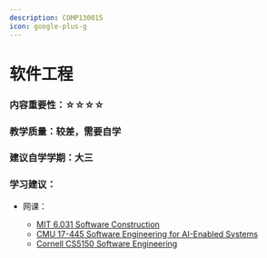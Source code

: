 ```yaml
---
description: COMP130015
icon: google-plus-g
---
```


# 软件工程

### 内容重要性：☆☆☆☆

### 教学质量：较差，需要自学

### 建议自学学期：大三

### 学习建议：

*   网课：

    * [MIT 6.031 Software Construction](https://csdiy.wiki/%E8%BD%AF%E4%BB%B6%E5%B7%A5%E7%A8%8B/6031/)
    * [CMU 17-445 Software Engineering for AI-Enabled Systems](https://www.bilibili.com/video/BV1qA411n7X5/)
    * [Cornell CS5150 Software Engineering](https://www.cs.cornell.edu/courses/cs5150/2014fa/materials.html)

